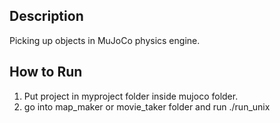 ## Description

Picking up objects in MuJoCo physics engine.  

## How to Run
1. Put project in myproject folder inside mujoco folder.  
2. go into map_maker or movie_taker folder and run ./run_unix  


